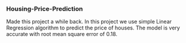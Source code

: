 ### Housing-Price-Prediction

Made this project a while back. 
In this project we use simple Linear Regression algorithm to predict the price of houses.
The model is very accurate with root mean square error of 0.18.

